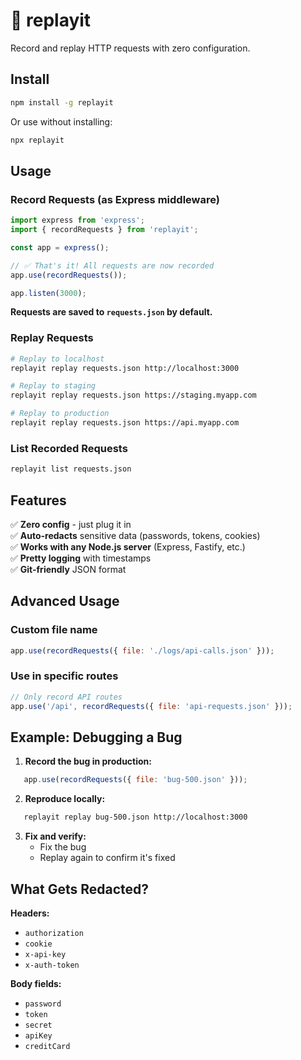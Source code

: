 # 🔁 replayit

Record and replay HTTP requests with zero configuration.

## Install
```bash
npm install -g replayit
```

Or use without installing:
```bash
npx replayit
```

## Usage

### Record Requests (as Express middleware)
```javascript
import express from 'express';
import { recordRequests } from 'replayit';

const app = express();

// ✅ That's it! All requests are now recorded
app.use(recordRequests());

app.listen(3000);
```

**Requests are saved to `requests.json` by default.**

### Replay Requests
```bash
# Replay to localhost
replayit replay requests.json http://localhost:3000

# Replay to staging
replayit replay requests.json https://staging.myapp.com

# Replay to production
replayit replay requests.json https://api.myapp.com
```

### List Recorded Requests
```bash
replayit list requests.json
```

## Features

✅ **Zero config** - just plug it in  
✅ **Auto-redacts** sensitive data (passwords, tokens, cookies)  
✅ **Works with any Node.js server** (Express, Fastify, etc.)  
✅ **Pretty logging** with timestamps  
✅ **Git-friendly** JSON format  

## Advanced Usage

### Custom file name
```javascript
app.use(recordRequests({ file: './logs/api-calls.json' }));
```

### Use in specific routes
```javascript
// Only record API routes
app.use('/api', recordRequests({ file: 'api-requests.json' }));
```

## Example: Debugging a Bug

1. **Record the bug in production:**
```javascript
   app.use(recordRequests({ file: 'bug-500.json' }));
```

2. **Reproduce locally:**
```bash
   replayit replay bug-500.json http://localhost:3000
```

3. **Fix and verify:**
   - Fix the bug
   - Replay again to confirm it's fixed

## What Gets Redacted?

**Headers:**
- `authorization`
- `cookie`
- `x-api-key`
- `x-auth-token`

**Body fields:**
- `password`
- `token`
- `secret`
- `apiKey`
- `creditCard`
